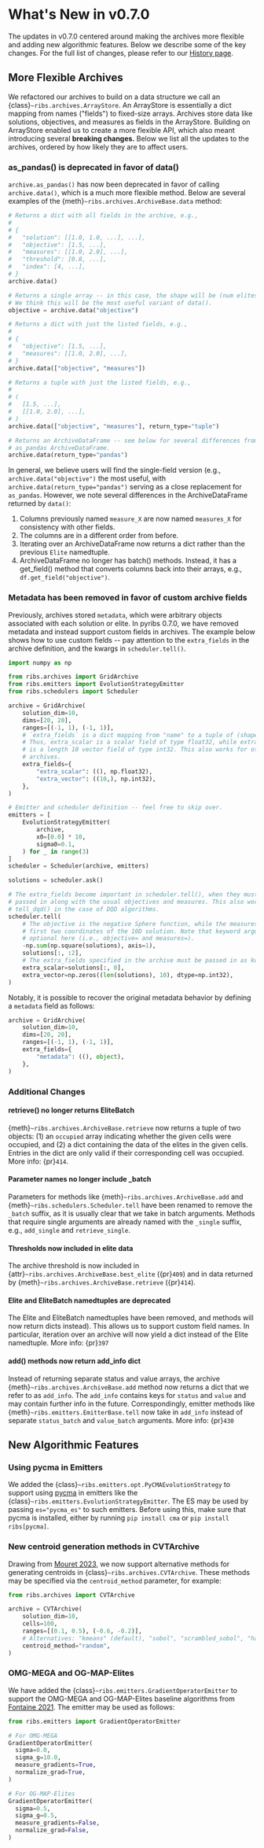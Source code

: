 # What's New in v0.7.0

The updates in v0.7.0 centered around making the archives more flexible and
adding new algorithmic features. Below we describe some of the key changes. For
the full list of changes, please refer to our [History page](./history).

## More Flexible Archives

We refactored our archives to build on a data structure we call an
{class}`~ribs.archives.ArrayStore`. An ArrayStore is essentially a dict mapping
from names ("fields") to fixed-size arrays. Archives store data like solutions,
objectives, and measures as fields in the ArrayStore. Building on ArrayStore
enabled us to create a more flexible API, which also meant introducing several
**breaking changes.** Below we list all the updates to the archives, ordered by
how likely they are to affect users.

### as_pandas() is deprecated in favor of data()

`archive.as_pandas()` has now been deprecated in favor of calling
`archive.data()`, which is a much more flexible method. Below are several
examples of the {meth}`~ribs.archives.ArchiveBase.data` method:

```python
# Returns a dict with all fields in the archive, e.g.,
#
# {
#   "solution": [[1.0, 1.0, ...], ...],
#   "objective": [1.5, ...],
#   "measures": [[1.0, 2.0], ...],
#   "threshold": [0.8, ...],
#   "index": [4, ...],
# }
archive.data()

# Returns a single array -- in this case, the shape will be (num elites,).
# We think this will be the most useful variant of data().
objective = archive.data("objective")

# Returns a dict with just the listed fields, e.g.,
#
# {
#   "objective": [1.5, ...],
#   "measures": [[1.0, 2.0], ...],
# }
archive.data(["objective", "measures"])

# Returns a tuple with just the listed fields, e.g.,
#
# (
#   [1.5, ...],
#   [[1.0, 2.0], ...],
# )
archive.data(["objective", "measures"], return_type="tuple")

# Returns an ArchiveDataFrame -- see below for several differences from the
# as_pandas ArchiveDataFrame.
archive.data(return_type="pandas")
```

In general, we believe users will find the single-field version (e.g.,
`archive.data("objective")` the most useful, with
`archive.data(return_type="pandas")` serving as a close replacement for
`as_pandas`. However, we note several differences in the ArchiveDataFrame
returned by `data()`:

1. Columns previously named `measure_X` are now named `measures_X` for
   consistency with other fields.
1. The columns are in a different order from before.
1. Iterating over an ArchiveDataFrame now returns a dict rather than the
   previous `Elite` namedtuple.
1. ArchiveDataFrame no longer has batch() methods. Instead, it has a get_field()
   method that converts columns back into their arrays, e.g.,
   `df.get_field("objective")`.

### Metadata has been removed in favor of custom archive fields

Previously, archives stored `metadata`, which were arbitrary objects associated
with each solution or elite. In pyribs 0.7.0, we have removed metadata and
instead support custom fields in archives. The example below shows how to use
custom fields -- pay attention to the `extra_fields` in the archive definition,
and the kwargs in `scheduler.tell()`.

```python
import numpy as np

from ribs.archives import GridArchive
from ribs.emitters import EvolutionStrategyEmitter
from ribs.schedulers import Scheduler

archive = GridArchive(
    solution_dim=10,
    dims=[20, 20],
    ranges=[(-1, 1), (-1, 1)],
    # `extra_fields` is a dict mapping from "name" to a tuple of (shape, dtype).
    # Thus, extra_scalar is a scalar field of type float32, while extra_vector
    # is a length 10 vector field of type int32. This also works for other
    # archives.
    extra_fields={
        "extra_scalar": ((), np.float32),
        "extra_vector": ((10,), np.int32),
    },
)

# Emitter and scheduler definition -- feel free to skip over.
emitters = [
    EvolutionStrategyEmitter(
        archive,
        x0=[0.0] * 10,
        sigma0=0.1,
    ) for _ in range(3)
]
scheduler = Scheduler(archive, emitters)

solutions = scheduler.ask()

# The extra_fields become important in scheduler.tell(), when they must be
# passed in along with the usual objectives and measures. This also works for
# tell_dqd() in the case of DQD algorithms.
scheduler.tell(
    # The objective is the negative Sphere function, while the measures are the
    # first two coordinates of the 10D solution. Note that keyword arguments are
    # optional here (i.e., objective= and measures=).
    -np.sum(np.square(solutions), axis=1),
    solutions[:, :2],
    # The extra_fields specified in the archive must be passed in as kwargs.
    extra_scalar=solutions[:, 0],
    extra_vector=np.zeros((len(solutions), 10), dtype=np.int32),
)
```

Notably, it is possible to recover the original metadata behavior by defining a
`metadata` field as follows:

```python
archive = GridArchive(
    solution_dim=10,
    dims=[20, 20],
    ranges=[(-1, 1), (-1, 1)],
    extra_fields={
        "metadata": ((), object),
    },
)
```

### Additional Changes

#### retrieve() no longer returns EliteBatch

{meth}`~ribs.archives.ArchiveBase.retrieve` now returns a tuple of two objects:
(1) an `occupied` array indicating whether the given cells were occupied, and
(2) a dict containing the data of the elites in the given cells. Entries in the
dict are only valid if their corresponding cell was occupied. More info:
{pr}`414`.

#### Parameter names no longer include \_batch

Parameters for methods like {meth}`~ribs.archives.ArchiveBase.add` and
{meth}`~ribs.schedulers.Scheduler.tell` have been renamed to remove the `_batch`
suffix, as it is usually clear that we take in batch arguments. Methods that
require single arguments are already named with the `_single` suffix, e.g.,
`add_single` and `retrieve_single`.

#### Thresholds now included in elite data

The archive threshold is now included in
{attr}`~ribs.archives.ArchiveBase.best_elite` ({pr}`409`) and in data returned
by {meth}`~ribs.archives.ArchiveBase.retrieve` ({pr}`414`).

#### Elite and EliteBatch namedtuples are deprecated

The Elite and EliteBatch namedtuples have been removed, and methods will now
return dicts instead). This allows us to support custom field names. In
particular, iteration over an archive will now yield a dict instead of the Elite
namedtuple. More info: {pr}`397`

#### add() methods now return add_info dict

Instead of returning separate status and value arrays, the archive
{meth}`~ribs.archives.ArchiveBase.add` method now returns a dict that we refer
to as `add_info`. The `add_info` contains keys for `status` and `value` and may
contain further info in the future. Correspondingly, emitter methods like
{meth}`~ribs.emitters.EmitterBase.tell` now take in `add_info` instead of
separate `status_batch` and `value_batch` arguments. More info: {pr}`430`

## New Algorithmic Features

### Using pycma in Emitters

We added the {class}`~ribs.emitters.opt.PyCMAEvolutionStrategy` to support using
[pycma](https://github.com/CMA-ES/pycma) in emitters like the
{class}`~ribs.emitters.EvolutionStrategyEmitter`. The ES may be used by passing
`es="pycma_es"` to such emitters. Before using this, make sure that pycma is
installed, either by running `pip install cma` or `pip install ribs[pycma]`.

### New centroid generation methods in CVTArchive

Drawing from [Mouret 2023](https://dl.acm.org/doi/10.1145/3583133.3590726), we
now support alternative methods for generating centroids in
{class}`~ribs.archives.CVTArchive`. These methods may be specified via the
`centroid_method` parameter, for example:

```python
from ribs.archives import CVTArchive

archive = CVTArchive(
    solution_dim=10,
    cells=100,
    ranges=[(0.1, 0.5), (-0.6, -0.2)],
    # Alternatives: "kmeans" (default), "sobol", "scrambled_sobol", "halton"
    centroid_method="random",
)
```

### OMG-MEGA and OG-MAP-Elites

We have added the {class}`~ribs.emitters.GradientOperatorEmitter` to support the
OMG-MEGA and OG-MAP-Elites baseline algorithms from
[Fontaine 2021](https://arxiv.org/abs/2106.03894). The emitter may be used as
follows:

```python
from ribs.emitters import GradientOperatorEmitter

# For OMG-MEGA
GradientOperatorEmitter(
  sigma=0.0,
  sigma_g=10.0,
  measure_gradients=True,
  normalize_grad=True,
)

# For OG-MAP-Elites
GradientOperatorEmitter(
  sigma=0.5,
  sigma_g=0.5,
  measure_gradients=False,
  normalize_grad=False,
)
```

